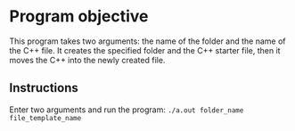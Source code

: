 # Program objective

This program takes two arguments: the name of the folder and the name of the 
C++ file. It creates the specified folder and the C++ starter file, then it 
moves the C++ into the newly created file.

## Instructions

Enter two arguments and run the program: 
```./a.out folder_name file_template_name```
